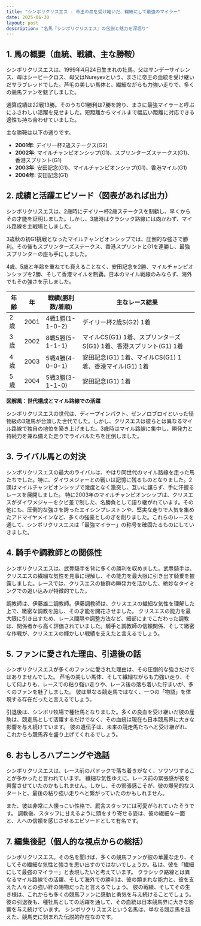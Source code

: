```yaml
---
title: "シンボリクリスエス - 帝王の血を受け継いだ、繊細にして最強のマイラー"
date: 2025-06-30
layout: post
description: "名馬『シンボリクリスエス』の伝説と魅力を深堀り"
---
```


## 1. 馬の概要（血統、戦績、主な勝鞍）

シンボリクリスエスは、1999年4月24日生まれの牡馬。父はサンデーサイレンス、母はシービークロス、母父はNureyevという、まさに帝王の血統を受け継いだサラブレッドでした。芦毛の美しい馬体と、繊細ながらも力強い走りで、多くの競馬ファンを魅了しました。

通算成績は22戦13勝。そのうちG1勝利は7勝を誇り、まさに最強マイラーと呼ぶにふさわしい活躍を見せました。短距離からマイルまで幅広い距離に対応できる適性も持ち合わせていました。

主な勝鞍は以下の通りです。

* **2001年**: デイリー杯2歳ステークス(G2)
* **2002年**: マイルチャンピオンシップ(G1)、スプリンターズステークス(G1)、香港スプリント(G1)
* **2003年**: 安田記念(G1)、マイルチャンピオンシップ(G1)、香港マイル(G1)
* **2004年**: 安田記念(G1)


## 2. 成績と活躍エピソード（図表があれば出力）

シンボリクリスエスは、2歳時にデイリー杯2歳ステークスを制覇し、早くからその才能を証明しました。しかし、3歳時はクラシック路線には向かわず、マイル路線を主戦場としました。

3歳秋の初G1挑戦となったマイルチャンピオンシップでは、圧倒的な強さで勝利。その後もスプリンターズステークス、香港スプリントとG1を連勝し、最強スプリンターの座も手にしました。

4歳、5歳と年齢を重ねても衰えることなく、安田記念を2勝、マイルチャンピオンシップを2勝、そして香港マイルを制覇。日本のマイル戦線のみならず、海外でもその強さを示しました。

| 年齢 | 年 | 戦績(勝利数/着順) | 主なレース結果 |
|---|---|---|---|
| 2歳 | 2001 | 4戦1勝(1-1-0-2) | デイリー杯2歳S(G2) 1着 |
| 3歳 | 2002 | 8戦5勝(5-1-1-1) | マイルCS(G1) 1着、スプリンターズS(G1) 1着、香港スプリント(G1) 1着 |
| 4歳 | 2003 | 5戦4勝(4-0-0-1) | 安田記念(G1) 1着、マイルCS(G1) 1着、香港マイル(G1) 1着 |
| 5歳 | 2004 | 5戦3勝(3-1-1-0) | 安田記念(G1) 1着 |


**図解風：世代構成とマイル路線での活躍**

シンボリクリスエスの世代は、ディープインパクト、ゼンノロブロイといった怪物級の3歳馬が台頭した世代でした。しかし、クリスエスは彼らとは異なるマイル路線で独自の地位を築き上げました。3歳時はマイル路線に集中し、瞬発力と持続力を兼ね備えた走りでライバルたちを圧倒しました。


## 3. ライバル馬との対決

シンボリクリスエスの最大のライバルは、やはり同世代のマイル路線を走った馬たちでした。特に、ダイワメジャーとの戦いは記憶に残るものとなりました。2頭はマイルチャンピオンシップで幾度となく激突し、互いに譲らず、手に汗握るレースを展開しました。  特に2003年のマイルチャンピオンシップは、クリスエスがダイワメジャーをクビ差で制した、名勝負として語り継がれています。その他にも、圧倒的な強さを誇ったエイシンプレストンや、堅実な走りで人気を集めたアドマイヤメインなど、多くの強豪としのぎを削りました。これらのレースを通して、シンボリクリスエスは「最強マイラー」の称号を確固たるものにしていきました。


## 4. 騎手や調教師との関係性

シンボリクリスエスは、武豊騎手を背に多くの勝利を収めました。武豊騎手は、クリスエスの繊細な気性を見事に理解し、その能力を最大限に引き出す騎乗を披露しました。レースでは、クリスエスの抜群の瞬発力を活かした、絶妙なタイミングでの追い込みが特徴的でした。

調教師は、伊藤雄二調教師。伊藤調教師は、クリスエスの繊細な気性を理解した上で、緻密な調教を施し、その才能を開花させました。  クリスエスの能力を最大限に引き出すため、レース間隔や調整方法など、細部にまでこだわった調教は、関係者から高く評価されていました。騎手と調教師の信頼関係、そして緻密な作戦が、クリスエスの輝かしい戦績を支えたと言えるでしょう。


## 5. ファンに愛された理由、引退後の話

シンボリクリスエスが多くのファンに愛された理由は、その圧倒的な強さだけではありませんでした。  芦毛の美しい馬体、そして繊細ながらも力強い走り、そして何よりも、レースでの粘り強い走りや、レース後の落ち着いた佇まいが、多くのファンを魅了しました。  彼は単なる競走馬ではなく、一つの「物語」を体現する存在だったと言えるでしょう。

引退後は、シンボリ牧場で種牡馬となりました。多くの良血を受け継いだ彼の産駒は、競走馬として活躍するだけでなく、その血統は現在も日本競馬界に大きな影響を与え続けています。  彼の遺伝子は、未来の競走馬たちへと受け継がれ、これからも競馬界を盛り上げてくれるでしょう。


## 6. おもしろハプニングや逸話

シンボリクリスエスは、レース前のパドックで落ち着きがなく、ソワソワすることが多かったと言われています。  繊細な気性ゆえに、レース前の緊張感が彼を興奮させていたのかもしれません。しかし、その緊張感こそが、彼の爆発的なスタートと、最後の粘り強い走りへと繋がっていたのかもしれません。

また、彼は非常に人懐っこい性格で、厩舎スタッフには可愛がられていたそうです。  調教後、スタッフに甘えるように頭をすり寄せる姿は、彼の繊細な一面と、人への信頼を感じさせるエピソードとして有名です。


## 7. 編集後記（個人的な視点からの総括）

シンボリクリスエス。その名を聞けば、多くの競馬ファンが彼の華麗な走り、そしてその繊細な気性と強さを思い出すのではないでしょうか。私は、彼を「繊細にして最強のマイラー」と表現したいと考えています。  クラシック路線とは異なるマイル路線での活躍、そして海外での勝利は、彼の類まれな能力と、彼を支えた人々との強い絆の賜物だったと言えるでしょう。  彼の戦績、そしてその生き様は、これからも多くの競馬ファンに感動と勇気を与え続けることでしょう。  彼の引退後も、種牡馬としての活躍を通して、その血統は日本競馬界に大きな影響を与え続けています。  シンボリクリスエスという名馬は、単なる競走馬を超えた、競馬史に刻まれた伝説的存在なのです。

